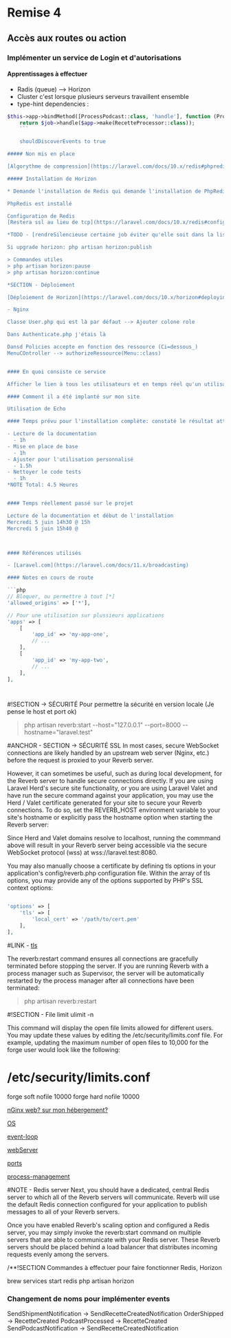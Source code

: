 # Remise 4


## Accès aux routes ou action

### Implémenter un service de Login et d'autorisations

#### Apprentissages à effectuer

- Radis (queue) --> Horizon
- Cluster c'est lorsque plusieurs serveurs travaillent ensemble
- type-hint dependencies : 
```php 
$this->app->bindMethod([ProcessPodcast::class, 'handle'], function (ProcessPodcast $job, Application $app) {
    return $job->handle($app->make(RecetteProcessor::class)); 
    ```

    shouldDiscoverEvents to true

##### Non mis en place

[Algorythme de compression](https://laravel.com/docs/10.x/redis#phpredis-serialization)

##### Installation de Horizon

* Demande l'installation de Redis qui demande l'installation de PhpRedis

PhpRedis est installé

Configuration de Redis
[Restera ssl au lieu de tcp](https://laravel.com/docs/10.x/redis#configuring-the-connection-scheme)

*TODO - [rendreSilencieuse certaine job éviter qu'elle soit dans la liste](https://laravel.com/docs/10.x/horizon#silenced-jobs)

Si upgrade horizon: php artisan horizon:publish

> Commandes utiles
> php artisan horizon:pause
> php artisan horizon:continue

*SECTION - Déploiement

[Déploiement de Horizon](https://laravel.com/docs/10.x/horizon#deploying-horizon)

- Nginx

Classe User.php qui est là par défaut --> Ajouter colone role

Dans Authenticate.php j'étais là

Dansd Policies accepte en fonction des ressource (Ci=dessous_)
MenuCOntroller --> authorizeRessource(Menu::class)


#### En quoi consiste ce service

Afficher le lien à tous les utilisateurs et en temps réel qu'un utilisateur vient de créer une recette.

#### Comment il a été implanté sur mon site

Utilisation de Echo

#### Temps prévu pour l'installation complète: constaté le résultat attendu

- Lecture de la documentation
  - 1h
- Mise en place de base
  - 1h
- Ajuster pour l'utilisation personnalisé
  - 1.5h
- Nettoyer le code tests
  - 1h
*NOTE Total: 4.5 Heures


#### Temps réellement passé sur le projet

Lecture de la documentation et début de l'installation
Mercredi 5 juin 14h30 @ 15h
Mercredi 5 juin 15h40 @ 



#### Références utilisés

- [Laravel.com](https://laravel.com/docs/11.x/broadcasting)

#### Notes en cours de route

```php
// Bloquer, ou permettre à tout [*]
'allowed_origins' => ['*'],

// Pour une utilisation sur plussieurs applications
'apps' => [
    [
        'app_id' => 'my-app-one',
        // ...
    ],
    [
        'app_id' => 'my-app-two',
        // ...
    ],
],




```
#!SECTION -> SÉCURITÉ Pour permettre la sécurité en version locale (Je pense le host et port ok)
> php artisan reverb:start --host="127.0.0.1" --port=8000 --hostname="laravel.test"

#ANCHOR - SECTION -> SÉCURITÉ
SSL
In most cases, secure WebSocket connections are likely handled by an upstream web server (Nginx, etc.) before the request is proxied to your Reverb server.

However, it can sometimes be useful, such as during local development, for the Reverb server to handle secure connections directly. If you are using Laravel Herd's secure site functionality, or you are using Laravel Valet and have run the secure command against your application, you may use the Herd / Valet certificate generated for your site to secure your Reverb connections. To do so, set the REVERB_HOST environment variable to your site's hostname or explicitly pass the hostname option when starting the Reverb server:

Since Herd and Valet domains resolve to localhost, running the commmand above will result in your Reverb server being accessible via the secure WebSocket protocol (wss) at wss://laravel.test:8080.

You may also manually choose a certificate by defining tls options in your application's config/reverb.php configuration file. Within the array of tls options, you may provide any of the options supported by PHP's SSL context options:

```php

'options' => [
    'tls' => [
        'local_cert' => '/path/to/cert.pem'
    ],
],

```
#LINK - [tls](https://www.php.net/manual/en/context.ssl.php)

The reverb:restart command ensures all connections are gracefully terminated before stopping the server. If you are running Reverb with a process manager such as Supervisor, the server will be automatically restarted by the process manager after all connections have been terminated:

> php artisan reverb:restart

#!SECTION - File limit
ulimit -n

This command will display the open file limits allowed for different users. You may update these values by editing the /etc/security/limits.conf file. For example, updating the maximum number of open files to 10,000 for the forge user would look like the following:

# /etc/security/limits.conf
forge        soft  nofile  10000
forge        hard  nofile  10000





[nGinx web? sur mon hébergement?](https://laravel.com/docs/10.x/reverb#web-server)

[OS](https://laravel.com/docs/10.x/reverb#operating-system)

[event-loop](https://laravel.com/docs/10.x/reverb#event-loop)

[webServer](https://laravel.com/docs/10.x/reverb#web-server)


[ports](https://laravel.com/docs/10.x/reverb#ports)

[process-management](https://laravel.com/docs/10.x/reverb#process-management)

#NOTE - Redis server
Next, you should have a dedicated, central Redis server to which all of the Reverb servers will communicate. Reverb will use the default Redis connection configured for your application to publish messages to all of your Reverb servers.

Once you have enabled Reverb's scaling option and configured a Redis server, you may simply invoke the reverb:start command on multiple servers that are able to communicate with your Redis server. These Reverb servers should be placed behind a load balancer that distributes incoming requests evenly among the servers.


/**!SECTION Commandes à effectuer pour faire fonctionner Redis, Horizon

brew services start redis
php artisan horizon



### Changement de noms pour implémenter events

SendShipmentNotification -> SendRecetteCreatedNotification
OrderShipped -> RecetteCreated
PodcastProcessed -> RecetteCreated
SendPodcastNotification -> SendRecetteCreatedNotification



